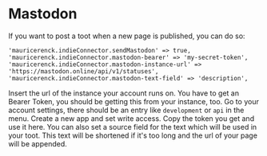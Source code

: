 # Mastodon

If you want to post a toot when a new page is published, you can do so:

```
'mauricerenck.indieConnector.sendMastodon' => true,
'mauricerenck.indieConnector.mastodon-bearer' => 'my-secret-token',
'mauricerenck.indieConnector.mastodon-instance-url' => 'https://mastodon.online/api/v1/statuses',
'mauricerenck.indieConnector.mastodon-text-field' => 'description',
```

Insert the url of the instance your account runs on. You have to get an Bearer Token, you should be getting this from your instance, too. Go to your account settings, there should be an entry like `development` or `api` in the menu. Create a new app and set write access. Copy the token you get and use it here. You can also set a source field for the text which will be used in your toot. This text will be shortened if it's too long and the url of your page will be appended. 